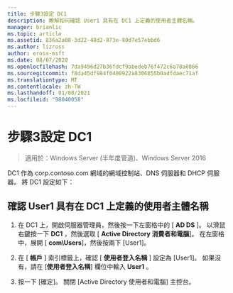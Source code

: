```yaml
---
title: 步驟3設定 DC1
description: 瞭解如何確認 User1 具有在 DC1 上定義的使用者主體名稱。
manager: brianlic
ms.topic: article
ms.assetid: 836a2a08-3d22-48d2-873e-80d7e57ebbd6
ms.author: lizross
author: eross-msft
ms.date: 08/07/2020
ms.openlocfilehash: 7da9496d27b36fdcf9abedeb76f472c6a78a0866
ms.sourcegitcommit: f8da45df984f0400922a8306855b0adfdaec71af
ms.translationtype: MT
ms.contentlocale: zh-TW
ms.lasthandoff: 01/08/2021
ms.locfileid: "98040058"
---
```

# <a name="step-3-configure-dc1"></a>步驟3設定 DC1

>適用於：Windows Server (半年度管道)、Windows Server 2016

DC1 作為 corp.contoso.com 網域的網域控制站、DNS 伺服器和 DHCP 伺服器。 將 DC1 設定如下：

## <a name="verify-user1-has-a-user-principal-name-defined-on-dc1"></a>確認 User1 具有在 DC1 上定義的使用者主體名稱

1.  在 DC1 上，開啟伺服器管理員，然後按一下左窗格中的 [ **AD DS** ]。 以滑鼠右鍵按一下 **DC1** ，然後選取 [ **Active Directory 消費者和電腦**]。 在左窗格中，展開 [ **com\Users**]，然後按兩下 [User1]。

2.  在 [ **帳戶** ] 索引標籤上，確認 [ **使用者登入名稱** ] 設定為 [User1]。 如果沒有，請在 [**使用者登入名稱**] 欄位中輸入 **User1** 。

3.  按一下 [確定]。 關閉 [Active Directory 使用者和電腦] 主控台。



